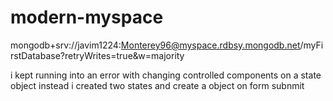 # modern-myspace
mongodb+srv://javim1224:Monterey96@myspace.rdbsy.mongodb.net/myFirstDatabase?retryWrites=true&w=majority

i kept running into an error with changing controlled components on a state object
instead i created two states and create a object on form subnmit 

